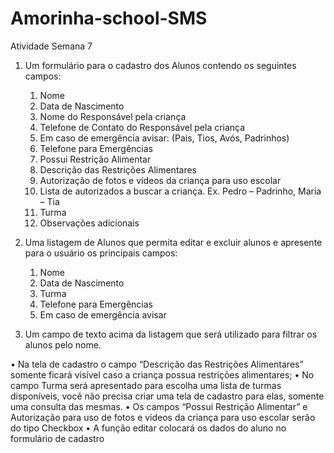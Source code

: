 # Amorinha-school-SMS
Atividade Semana 7

1. Um formulário para o cadastro dos Alunos contendo os seguintes campos:
    1. Nome
    2. Data de Nascimento
    3. Nome do Responsável pela criança
    4. Telefone de Contato do Responsável pela criança
    5. Em caso de emergência avisar: (Pais, Tios, Avós, Padrinhos)
    6. Telefone para Emergências
    7. Possui Restrição Alimentar
    8. Descrição das Restrições Alimentares
    9. Autorização de fotos e vídeos da criança para uso escolar
    10. Lista de autorizados a buscar a criança. Ex. Pedro – Padrinho, Maria – Tia
    11. Turma
    12. Observações adicionais

2. Uma listagem de Alunos que permita editar e excluir alunos e apresente para o usuário os principais campos:
    1. Nome
    2. Data de Nascimento
    3. Turma
    4. Telefone para Emergências
    5. Em caso de emergência avisar

3. Um campo de texto acima da listagem que será utilizado para filtrar os alunos pelo nome.

• Na tela de cadastro o campo “Descrição das Restrições Alimentares”  somente ficará visível caso a criança possua restrições alimentares;
• No campo Turma será apresentado para escolha uma lista de turmas disponíveis, você não precisa criar uma tela de cadastro para elas, somente uma consulta das mesmas.
• Os campos “Possui Restrição Alimentar” e Autorização para uso de fotos e vídeos da criança para uso escolar serão do tipo Checkbox
• A função editar colocará os dados do aluno no formulário de cadastro
